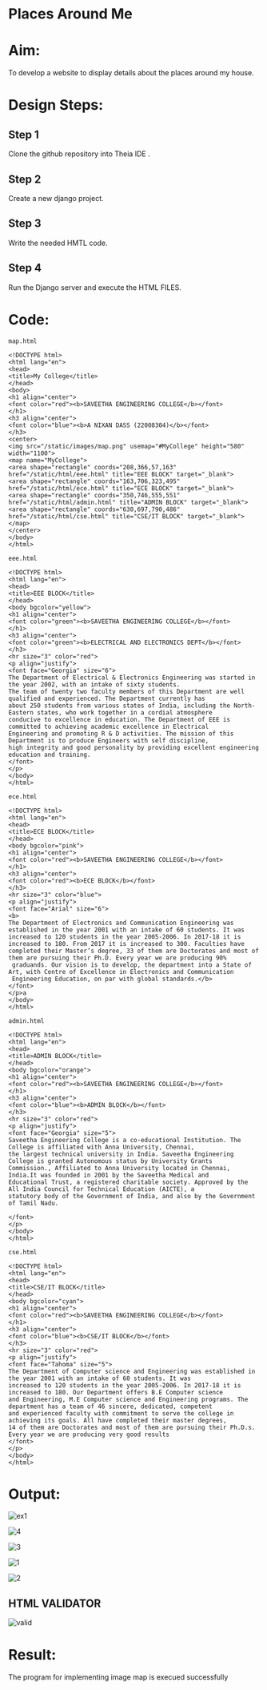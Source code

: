 # Places Around Me
# Aim:
To develop a website to display details about the places around my house.

# Design Steps:

## Step 1
Clone the github repository into Theia IDE .

## Step 2
Create a new django project.

## Step 3
Write the needed HMTL code.

## Step 4
Run the Django server and execute the HTML FILES.
# Code:
```
map.html

<!DOCTYPE html>
<html lang="en">
<head>
<title>My College</title>
</head>
<body>
<h1 align="center">
<font color="red"><b>SAVEETHA ENGINEERING COLLEGE</b></font>
</h1>
<h3 align="center">
<font color="blue"><b>A NIXAN DASS (22008304)</b></font>
</h3>
<center>
<img src="/static/images/map.png" usemap="#MyCollege" height="580" width="1100">
<map name="MyCollege">
<area shape="rectangle" coords="208,366,57,163" href="/static/html/eee.html" title="EEE BLOCK" target="_blank">
<area shape="rectangle" coords="163,706,323,495" href="/static/html/ece.html" title="ECE BLOCK" target="_blank">
<area shape="rectangle" coords="350,746,555,551" href="/static/html/admin.html" title="ADMIN BLOCK" target="_blank">
<area shape="rectangle" coords="630,697,790,486" href="/static/html/cse.html" title="CSE/IT BLOCK" target="_blank">
</map>
</center>
</body>
</html>

eee.html

<!DOCTYPE html>
<html lang="en">
<head>
<title>EEE BLOCK</title>
</head>
<body bgcolor="yellow">
<h1 align="center">
<font color="green"><b>SAVEETHA ENGINEERING COLLEGE</b></font>
</h1>
<h3 align="center">
<font color="green"><b>ELECTRICAL AND ELECTRONICS DEPT</b></font>
</h3>
<hr size="3" color="red">
<p align="justify">
<font face="Georgia" size="6">
The Department of Electrical & Electronics Engineering was started in the year 2002, with an intake of sixty students. 
The team of twenty two faculty members of this Department are well qualified and experienced. The Department currently has 
about 250 students from various states of India, including the North-Eastern states, who work together in a cordial atmosphere 
conducive to excellence in education. The Department of EEE is committed to achieving academic excellence in Electrical
Engineering and promoting R & D activities. The mission of this Department is to produce Engineers with self discipline,
high integrity and good personality by providing excellent engineering education and training.
</font>
</p>
</body>
</html>

ece.html

<!DOCTYPE html>
<html lang="en">
<head>
<title>ECE BLOCK</title>
</head>
<body bgcolor="pink">
<h1 align="center">
<font color="red"><b>SAVEETHA ENGINEERING COLLEGE</b></font>
</h1>
<h3 align="center">
<font color="red"><b>ECE BLOCK</b></font>
</h3>
<hr size="3" color="blue">
<p align="justify">
<font face="Arial" size="6">
<b>
The Department of Electronics and Communication Engineering was established in the year 2001 with an intake of 60 students. It was 
increased to 120 students in the year 2005-2006. In 2017-18 it is increased to 180. From 2017 it is increased to 300. Faculties have 
completed their Master’s degree, 33 of them are Doctorates and most of them are pursuing their Ph.D. Every year we are producing 90%
 graduands. Our vision is to develop, the department into a State of Art, with Centre of Excellence in Electronics and Communication 
 Engineering Education, on par with global standards.</b>
</font>
</p>a
</body>
</html>

admin.html

<!DOCTYPE html>
<html lang="en">
<head>
<title>ADMIN BLOCK</title>
</head>
<body bgcolor="orange">
<h1 align="center">
<font color="red"><b>SAVEETHA ENGINEERING COLLEGE</b></font>
</h1>
<h3 align="center">
<font color="blue"><b>ADMIN BLOCK</b></font>
</h3>
<hr size="3" color="red">
<p align="justify">
<font face="Georgia" size="5">
Saveetha Engineering College is a co-educational Institution. The College is affiliated with Anna University, Chennai,
the largest technical university in India. Saveetha Engineering College is granted Autonomous status by University Grants
Commission., Affiliated to Anna University located in Chennai, India.It was founded in 2001 by the Saveetha Medical and
Educational Trust, a registered charitable society. Approved by the All India Council for Technical Education (AICTE), a
statutory body of the Government of India, and also by the Government of Tamil Nadu.

</font>
</p>
</body>
</html>

cse.html

<!DOCTYPE html>
<html lang="en">
<head>
<title>CSE/IT BLOCK</title>
</head>
<body bgcolor="cyan">
<h1 align="center">
<font color="red"><b>SAVEETHA ENGINEERING COLLEGE</b></font>
</h1>
<h3 align="center">
<font color="blue"><b>CSE/IT BLOCK</b></font>
</h3>
<hr size="3" color="red">
<p align="justify">
<font face="Tahoma" size="5">
The Department of Computer science and Engineering was established in the year 2001 with an intake of 60 students. It was 
increased to 120 students in the year 2005-2006. In 2017-18 it is increased to 180. Our Department offers B.E Computer science 
and Engineering, M.E Computer science and Engineering programs. The department has a team of 46 sincere, dedicated, competent
and experienced faculty with commitment to serve the college in achieving its goals. All have completed their master degrees,
14 of them are Doctorates and most of them are pursuing their Ph.D.s. Every year we are producing very good results
</font>
</p>
</body>
</html>

```

# Output:
![ex1](https://user-images.githubusercontent.com/118781418/215187498-7383ae2c-7190-4c51-889b-6fb9ff318554.png)

![4](https://user-images.githubusercontent.com/118781418/215187531-66ff3c41-8abe-4689-a0da-747d519085f5.png)

![3](https://user-images.githubusercontent.com/118781418/215187553-e4c33893-8f1f-4e3c-8eef-b88569d4d2b8.png)

![1](https://user-images.githubusercontent.com/118781418/215187561-9f3ea905-3db9-455e-98dc-0593da15d462.png)

![2](https://user-images.githubusercontent.com/118781418/215187570-ddba9242-0f1c-48ed-87ce-f56415141784.png)

## HTML VALIDATOR


![valid](https://user-images.githubusercontent.com/118781418/215187640-763eb584-75a4-4f81-a9cf-1ff12d2875c0.png)

# Result:
The program for implementing image map is execued successfully


